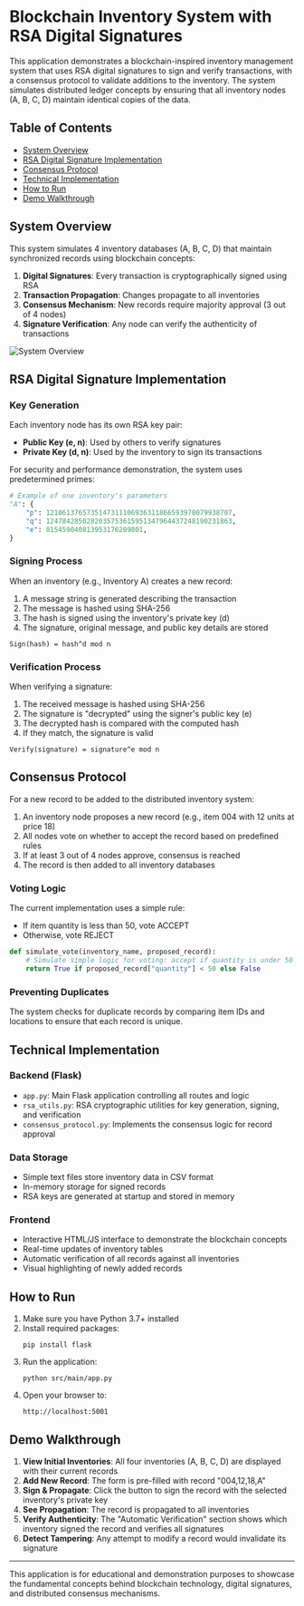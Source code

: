 

# Blockchain Inventory System with RSA Digital Signatures

This application demonstrates a blockchain-inspired inventory management system that uses RSA digital signatures to sign and verify transactions, with a consensus protocol to validate additions to the inventory. The system simulates distributed ledger concepts by ensuring that all inventory nodes (A, B, C, D) maintain identical copies of the data.

## Table of Contents
- [System Overview](#system-overview)
- [RSA Digital Signature Implementation](#rsa-digital-signature-implementation)
- [Consensus Protocol](#consensus-protocol)
- [Technical Implementation](#technical-implementation)
- [How to Run](#how-to-run)
- [Demo Walkthrough](#demo-walkthrough)

## System Overview

This system simulates 4 inventory databases (A, B, C, D) that maintain synchronized records using blockchain concepts:

1. **Digital Signatures**: Every transaction is cryptographically signed using RSA
2. **Transaction Propagation**: Changes propagate to all inventories
3. **Consensus Mechanism**: New records require majority approval (3 out of 4 nodes)
4. **Signature Verification**: Any node can verify the authenticity of transactions

![System Overview](https://raw.githubusercontent.com/yourusername/blockchain-inventory/main/docs/system-overview.png)

## RSA Digital Signature Implementation

### Key Generation
Each inventory node has its own RSA key pair:
- **Public Key (e, n)**: Used by others to verify signatures
- **Private Key (d, n)**: Used by the inventory to sign its transactions

For security and performance demonstration, the system uses predetermined primes:
```python
# Example of one inventory's parameters
"A": {
    "p": 1210613765735147311106936311866593978079938707,
    "q": 1247842850282035753615951347964437248190231863,
    "e": 815459040813953176289801,
}
```

### Signing Process
When an inventory (e.g., Inventory A) creates a new record:
1. A message string is generated describing the transaction
2. The message is hashed using SHA-256
3. The hash is signed using the inventory's private key (d)
4. The signature, original message, and public key details are stored

```
Sign(hash) = hash^d mod n
```

### Verification Process
When verifying a signature:
1. The received message is hashed using SHA-256
2. The signature is "decrypted" using the signer's public key (e)
3. The decrypted hash is compared with the computed hash
4. If they match, the signature is valid

```
Verify(signature) = signature^e mod n
```

## Consensus Protocol

For a new record to be added to the distributed inventory system:

1. An inventory node proposes a new record (e.g., item 004 with 12 units at price 18)
2. All nodes vote on whether to accept the record based on predefined rules
3. If at least 3 out of 4 nodes approve, consensus is reached
4. The record is then added to all inventory databases

### Voting Logic
The current implementation uses a simple rule:
- If item quantity is less than 50, vote ACCEPT
- Otherwise, vote REJECT

```python
def simulate_vote(inventory_name, proposed_record):
    # Simulate simple logic for voting: accept if quantity is under 50
    return True if proposed_record["quantity"] < 50 else False
```

### Preventing Duplicates
The system checks for duplicate records by comparing item IDs and locations to ensure that each record is unique.

## Technical Implementation

### Backend (Flask)
- `app.py`: Main Flask application controlling all routes and logic
- `rsa_utils.py`: RSA cryptographic utilities for key generation, signing, and verification
- `consensus_protocol.py`: Implements the consensus logic for record approval

### Data Storage
- Simple text files store inventory data in CSV format
- In-memory storage for signed records
- RSA keys are generated at startup and stored in memory

### Frontend
- Interactive HTML/JS interface to demonstrate the blockchain concepts
- Real-time updates of inventory tables
- Automatic verification of all records against all inventories
- Visual highlighting of newly added records

## How to Run

1. Make sure you have Python 3.7+ installed
2. Install required packages:
   ```
   pip install flask
   ```
3. Run the application:
   ```
   python src/main/app.py
   ```
4. Open your browser to:
   ```
   http://localhost:5001
   ```

## Demo Walkthrough

1. **View Initial Inventories**: All four inventories (A, B, C, D) are displayed with their current records
2. **Add New Record**: The form is pre-filled with record "004,12,18,A"
3. **Sign & Propagate**: Click the button to sign the record with the selected inventory's private key
4. **See Propagation**: The record is propagated to all inventories
5. **Verify Authenticity**: The "Automatic Verification" section shows which inventory signed the record and verifies all signatures
6. **Detect Tampering**: Any attempt to modify a record would invalidate its signature

---

This application is for educational and demonstration purposes to showcase the fundamental concepts behind blockchain technology, digital signatures, and distributed consensus mechanisms.

